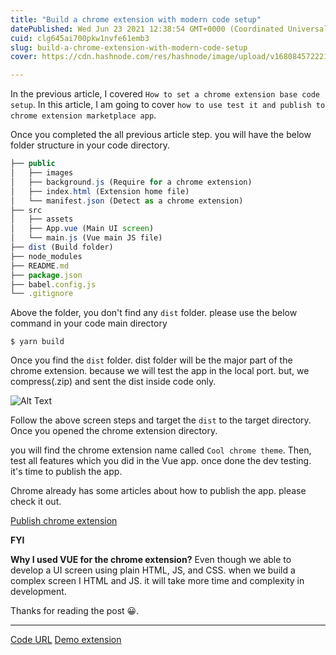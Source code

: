 ```yaml
---
title: "Build a chrome extension with modern code setup"
datePublished: Wed Jun 23 2021 12:38:54 GMT+0000 (Coordinated Universal Time)
cuid: clg645ai700pkw1nvfe61emb3
slug: build-a-chrome-extension-with-modern-code-setup
cover: https://cdn.hashnode.com/res/hashnode/image/upload/v1680845722211/996d29ac-633b-480a-84da-a17f416b74a2.jpeg

---
```


In the previous article, I covered `How to set a chrome extension base code setup`. In this article, I am going to cover `how to use test it and publish to chrome extension marketplace app`.

Once you completed the all previous article step. you will have the below folder structure in your code directory.
```js
├── public
│   ├── images
│   ├── background.js (Require for a chrome extension)
│   ├── index.html (Extension home file)
│   └── manifest.json (Detect as a chrome extension)
├── src
│   ├── assets
│   ├── App.vue (Main UI screen)
│   └── main.js (Vue main JS file)
├── dist (Build folder)
├── node_modules
├── README.md
├── package.json
├── babel.config.js
└── .gitignore
```
Above the folder, you don't find any `dist` folder. please use the below command in your code main directory

```command
$ yarn build
```

Once you find the `dist` folder. dist folder will be the major part of the chrome extension. because we will test the app in the local port. but, we compress(.zip) and sent the dist inside code only. 

![Alt Text](https://cdn.hashnode.com/res/hashnode/image/upload/v1680845720721/c764a636-90b5-4dde-b24f-e6ea2d5566e4.png)

Follow the above screen steps and target the `dist` to the target directory. Once you opened the chrome extension directory. 

you will find the chrome extension name called `Cool chrome theme`. Then, test all features which you did in the Vue app. once done the dev testing. it's time to publish the app.
  
Chrome already has some articles about how to publish the app. please check it out.

[Publish chrome extension](https://developer.chrome.com/docs/webstore/update/)

**FYI**

**Why I used VUE for the chrome extension?**
  Even though we able to develop a UI screen using plain HTML, JS, and CSS. when we build a complex screen I HTML and JS. it will take more time and complexity in development. 

Thanks for reading the post 😀. 

------------

[Code URL](https://github.com/lakshmanan-arumugam/cool-chrome-theme)
[Demo extension](https://chrome.google.com/webstore/detail/cool-chrome-theme/hnjfgakjgenceanlamddolhjgnmackfg)